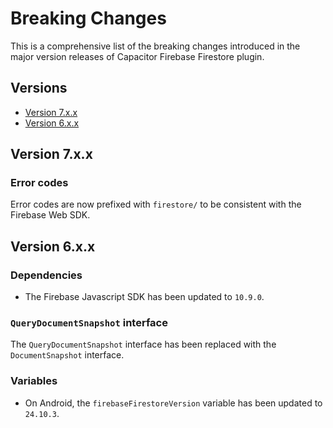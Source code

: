 # Breaking Changes

This is a comprehensive list of the breaking changes introduced in the major version releases of Capacitor Firebase Firestore plugin.

## Versions

- [Version 7.x.x](#version-7xx)
- [Version 6.x.x](#version-6xx)

## Version 7.x.x

### Error codes

Error codes are now prefixed with `firestore/` to be consistent with the Firebase Web SDK.

## Version 6.x.x

### Dependencies

- The Firebase Javascript SDK has been updated to `10.9.0`.

### `QueryDocumentSnapshot` interface

The `QueryDocumentSnapshot` interface has been replaced with the `DocumentSnapshot` interface.

### Variables

- On Android, the `firebaseFirestoreVersion` variable has been updated to `24.10.3`.
